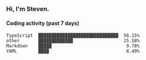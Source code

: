 ### Hi, I'm Steven.

#### Coding activity (past 7 days)
```
TypeScript  ▓▓▓▓▓▓▓▓▓▓▓▓▓▓▓▓▓▓▓▓▓▓▓▓▓▓▓▓▓▓  56.15%
other       ▓▓▓▓▓▓▓▓▓▓▓▓▓                   25.58%
Markdown    ▓▓▓▓▓                            9.78%
YAML        ▓▓▓▓                             8.49%
```
